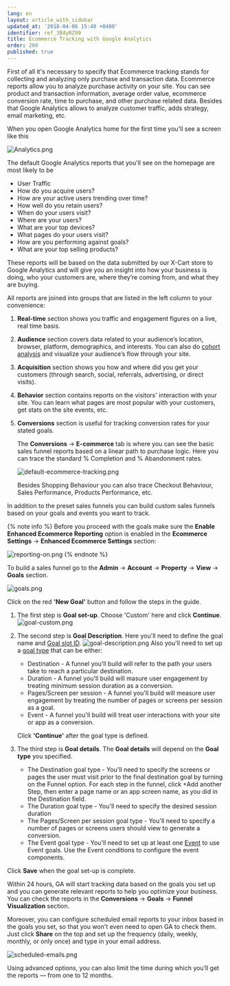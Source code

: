 ```yaml
---
lang: en
layout: article_with_sidebar
updated_at: '2018-04-06 15:48 +0400'
identifier: ref_3B4yRZ99
title: Ecommerce Tracking with Google Analytics
order: 200
published: true
---
```

First of all it's necessary to specify that Ecommerce tracking stands for collecting and analyzing only purchase and transaction data. Ecommerce reports allow you to analyze purchase activity on your site. You can see product and transaction information, average order value, ecommerce conversion rate, time to purchase, and other purchase related data. Besides that Google Analytics allows to analyze customer traffic, adds strategy, email marketing, etc.

When you open Google Analytics home for the first time you'll see a screen like this

![Analytics.png]({{site.baseurl}}/attachments/ref_3B4yRZ99/Analytics.png)

The default Google Analytics reports that you'll see on the homepage are most likely to be 
* User Traffic 
* How do you acquire users?
* How are your active users trending over time?
* How well do you retain users?
* When do your users visit?
* Where are your users?
* What are your top devices?
* What pages do your users visit?
* How are you performing against goals?
* What are your top selling products?

These reports will be based on the data submitted by our X-Cart store to Google Analytics and will give you an insight into how your business is doing, who your customers are, where they’re coming from, and what they are buying.

All reports are joined into groups that are listed in the left column to your convenience: 

1. **Real-time** section shows you traffic and engagement figures on a live, real time basis.
2. **Audience** section covers data related to your audience’s location, browser, platform, demographics, and interests. You can also do [cohort analysis](https://support.google.com/analytics/answer/6158745?hl=en "Ecommerce Tracking with Google Analytics") and visualize your audience’s flow through your site.
3. **Acquisition** section shows you how and where did you get your customers (through search, social, referrals, advertising, or direct visits).
4. **Behavior** section contains reports on the visitors' interaction with your site. You can learn what pages are most popular with your customers, get stats on the site events, etc.
5. **Conversions** section is useful for tracking conversion rates for your stated goals. 
  
   The **Conversions** -> **E-commerce** tab is where you can see the basic sales funnel reports based on a linear path to purchase logic. Here you can trace the standard % Completion and % Abandonment rates.
  
   ![default-ecommerce-tracking.png]({{site.baseurl}}/attachments/ref_3B4yRZ99/default-ecommerce-tracking.png)
   
   Besides Shopping Behaviour you can also trace Checkout Behaviour, Sales Performance, Products Performance, etc.

In addition to the preset sales funnels you can build custom sales funnels based on your goals and events you want to track.

{% note info %}
Before you proceed with the goals make sure the **Enable Enhanced Ecommerce Reporting** option is enabled in the **Ecommerce Settings** -> **Enhanced Ecommerce Settings** section:

![reporting-on.png]({{site.baseurl}}/attachments/ref_3B4yRZ99/reporting-on.png)
{% endnote %}


To build a sales funnel go to the **Admin** -> **Account** -> **Property** -> **View** -> **Goals** section.

![goals.png]({{site.baseurl}}/attachments/ref_3B4yRZ99/goals.png)

Click on the red **'New Goal'** button and follow the steps in the guide. 

1. The first step is **Goal set-up**. Choose 'Custom' here and click **Continue**.
  ![goal-custom.png]({{site.baseurl}}/attachments/ref_3B4yRZ99/goal-custom.png)

2. The second step is **Goal Description**.
   Here you'll need to define the goal name and [Goal slot ID](https://support.google.com/analytics/answer/1012040?hl=en&ref_topic=6150889#goal_sets "Ecommerce Tracking with Google Analytics").
   ![goal-description.png]({{site.baseurl}}/attachments/ref_3B4yRZ99/goal-description.png)
   Also you'll need to set up a [goal type](https://support.google.com/analytics/answer/1032415#goal_type "Ecommerce Tracking with Google Analytics") that can be either:
     * Destination - A funnel you'll build will refer to the path your users take to reach a particular destination. 
     * Duration - A funnel you'll build will masure user engagement by treating minimum session duration as a conversion.
     * Pages/Screen per session - A funnel you'll build will measure user engagement by treating the number of pages or screens per session as a goal. 
     * Event - A funnel you'll build will  treat user interactions with your site or app as a conversion. 
   
   Click **'Continue'** after the goal type is defined.  

3. The third step is **Goal details**.
   The **Goal details** will depend on the **Goal type** you specified. 
     * The Destination goal type - You'll need to specify the screens or pages the user must visit prior to the final destination goal by turning on the Funnel option. For each step in the funnel, click +Add another Step, then enter a page name or an app screen name, as you did in the Destination field.
     * The Duration goal type - You'll need to specify the desired session duration
     * The Pages/Screen per session goal type - You'll need to specify a number of pages or screens users should view to generate a conversion.
     * The Event goal type - You'll need to set up at least one [Event](https://support.google.com/analytics/answer/1033068?hl=en-GB&utm_id=ad "Ecommerce Tracking with Google Analytics") to use Event goals. Use the Event conditions to configure the event components.
     

Click **Save** when the goal set-up is complete. 

Within 24 hours, GA will start tracking data based on the goals you set up and you can generate relevant reports to help you optimize your business. You can check the reports in the **Conversions** -> **Goals** -> **Funnel Visualization** section.

Moreover, you can configure scheduled email reports to your inbox based in the goals you set, so that you won't even need to open GA to check them. Just click **Share** on the top and set up the frequency (daily, weekly, monthly, or only once) and type in your email address.

  ![scheduled-emails.png]({{site.baseurl}}/attachments/ref_3B4yRZ99/scheduled-emails.png)

Using advanced options, you can also limit the time during which you’ll get the reports — from one to 12 months.
